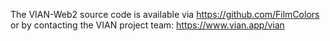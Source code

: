 The VIAN-Web2 source code is available via 
https://github.com/FilmColors
or by contacting the VIAN project team: https://www.vian.app/vian
